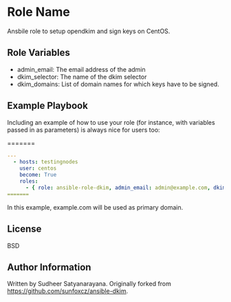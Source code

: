 Role Name
=========

Ansbile role to setup opendkim and sign keys on CentOS.


Role Variables
--------------
  - admin_email: The email address of the admin
  - dkim_selector: The name of the dkim selector
  - dkim_domains: List of domain names for which keys have to be signed.

Example Playbook
----------------

Including an example of how to use your role (for instance, with variables passed in as parameters) is always nice for users too:

=======
```yaml
---
  - hosts: testingnodes
    user: centos
    become: True
    roles:
      - { role: ansible-role-dkim, admin_email: admin@example.com, dkim_selector: default, dkim_domains: [example.com, example.org]}
=======
```
In this example, example.com will be used as primary domain.

License
-------
BSD

Author Information
------------------
Written by Sudheer Satyanarayana. Originally forked from https://github.com/sunfoxcz/ansible-dkim.

